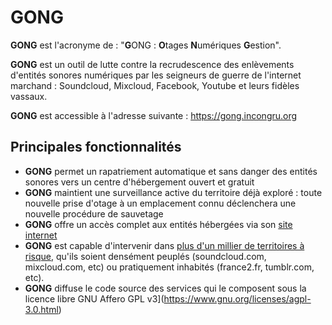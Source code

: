 # GONG

**GONG** est l'acronyme de : "**G**ONG : **O**tages **N**umériques **G**estion".

**GONG** est un outil de lutte contre la recrudescence des enlèvements d'entités sonores numériques par les seigneurs de guerre de l'internet marchand : Soundcloud, Mixcloud, Facebook, Youtube et leurs fidèles vassaux.

**GONG** est accessible à l'adresse suivante : <https://gong.incongru.org>

## Principales fonctionnalités

- **GONG** permet un rapatriement automatique et sans danger des entités sonores vers un centre d'hébergement ouvert et gratuit
- **GONG** maintient une surveillance active du territoire déjà exploré : toute nouvelle prise d'otage à un emplacement connu déclenchera une nouvelle procédure de sauvetage
- **GONG** offre un accès complet aux entités hébergées via son [site internet](https://gong.incongru.org)
- **GONG** est capable d'intervenir dans [plus d'un millier de territoires à risque](https://github.com/ytdl-org/youtube-dl/tree/master/youtube_dl/extractor), qu'ils soient densément peuplés (soundcloud.com, mixcloud.com, etc) ou pratiquement inhabités (france2.fr, tumblr.com, etc).
- **GONG** diffuse le code source des services qui le composent sous la licence libre GNU Affero GPL v3](https://www.gnu.org/licenses/agpl-3.0.html)
